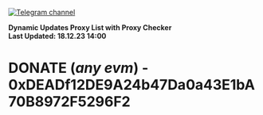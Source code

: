 [![Telegram channel](https://img.shields.io/endpoint?url=https://runkit.io/damiankrawczyk/telegram-badge/branches/master?url=https://t.me/n4z4v0d)](https://t.me/n4z4v0d) 

**Dynamic Updates Proxy List with Proxy Checker**  
**Last Updated: 18.12.23 14:00**

# DONATE (_any evm_) - 0xDEADf12DE9A24b47Da0a43E1bA70B8972F5296F2
